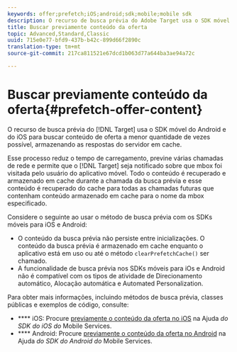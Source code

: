 ```yaml
---
keywords: offer;prefetch;iOS;android;sdk;mobile;mobile sdk
description: O recurso de busca prévia do Adobe Target usa o SDK móvel do Android e do iOS para buscar conteúdo de oferta a menor quantidade de vezes possível, armazenando as respostas do servidor em cache.
title: Buscar previamente conteúdo da oferta
topic: Advanced,Standard,Classic
uuid: 715e0e77-bfd9-437b-b42c-899d66f2890c
translation-type: tm+mt
source-git-commit: 217ca811521e67dcd1b063d77a644ba3ae94a72c

---
```



# Buscar previamente conteúdo da oferta{#prefetch-offer-content}

O recurso de busca prévia do [!DNL Target] usa o SDK móvel do Android e do iOS para buscar conteúdo de oferta a menor quantidade de vezes possível, armazenando as respostas do servidor em cache.

Esse processo reduz o tempo de carregamento, previne várias chamadas de rede e permite que o [!DNL Target] seja notificado sobre que mbox foi visitada pelo usuário do aplicativo móvel. Todo o conteúdo é recuperado e armazenado em cache durante a chamada da busca prévia e esse conteúdo é recuperado do cache para todas as chamadas futuras que contenham conteúdo armazenado em cache para o nome da mbox especificado.

Considere o seguinte ao usar o método de busca prévia com os SDKs móveis para iOS e Android:

* O conteúdo da busca prévia não persiste entre inicializações. O conteúdo da busca prévia é armazenado em cache enquanto o aplicativo está em uso ou até o método `clearPrefetchCache()` ser chamado.
* A funcionalidade de busca prévia nos SDKs móveis para iOs e Android não é compatível com os tipos de atividade de Direcionamento automático, Alocação automática e Automated Personalization.

Para obter mais informações, incluindo métodos de busca prévia, classes públicas e exemplos de código, consulte:

* **** iOS:  Procure [previamente o conteúdo da oferta no iOS](https://docs.adobe.com/content/help/en/mobile-services/ios/target-ios/c-mob-target-prefetch-ios.html) na Ajuda *do SDK do iOS do* Mobile Services.
* **** Android:  Procure [previamente o conteúdo da oferta no Android](https://docs.adobe.com/content/help/en/mobile-services/android/target-android/c-mob-target-prefetch-android.html) na Ajuda *do SDK do Android do* Mobile Services.
